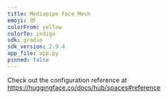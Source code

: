 ```yaml
---
title: Mediapipe Face Mesh
emoji: 😻
colorFrom: yellow
colorTo: indigo
sdk: gradio
sdk_version: 2.9.4
app_file: app.py
pinned: false
---
```


Check out the configuration reference at https://huggingface.co/docs/hub/spaces#reference
